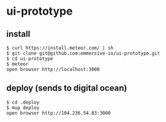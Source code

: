# ui-prototype

## install 
    $ curl https://install.meteor.com/ | sh
    $ git clone git@github.com:emmersive-io/ui-prototype.git
    $ cd ui-prototype
    $ meteor
    open browser http://localhost:3000
    
## deploy (sends to digital ocean)
    $ cd .deploy
    $ mup deploy
    open browser http://104.236.54.83:3000

